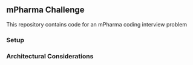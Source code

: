 ## mPharma Challenge 
This repository contains code for an mPharma coding interview problem

### Setup

### Architectural Considerations


